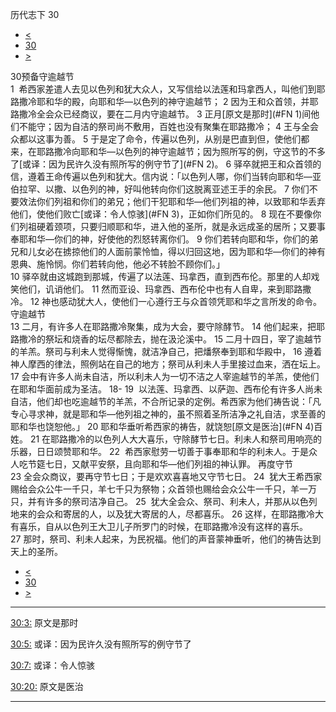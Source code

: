 ﻿





 历代志下 30




* [<](bible/2CH29.md)
* [30](bible/2CH.md)
* [>](bible/2CH31.md)



 
30预备守逾越节  
1  希西家差遣人去见以色列和犹大众人，又写信给以法莲和玛拿西人，叫他们到耶路撒冷耶和华的殿，向耶和华—以色列的神守逾越节； 
2 因为王和众首领，并耶路撒冷全会众已经商议，要在二月内守逾越节。 
3 正月[原文是那时](#FN
1)间他们不能守；因为自洁的祭司尚不敷用，百姓也没有聚集在耶路撒冷； 
4 王与全会众都以这事为善。 
5 于是定了命令，传遍以色列，从别是巴直到但，使他们都来，在耶路撒冷向耶和华—以色列的神守逾越节；因为照所写的例，守这节的不多了[或译：因为民许久没有照所写的例守节了](#FN
2)。 
6 驿卒就把王和众首领的信，遵着王命传遍以色列和犹大。信内说：「以色列人哪，你们当转向耶和华—亚伯拉罕、以撒、以色列的神，好叫他转向你们这脱离亚述王手的余民。 
7 你们不要效法你们列祖和你们的弟兄；他们干犯耶和华—他们列祖的神，以致耶和华丢弃他们，使他们败亡[或译：令人惊骇](#FN
3)，正如你们所见的。 
8 现在不要像你们列祖硬着颈项，只要归顺耶和华，进入他的圣所，就是永远成圣的居所；又要事奉耶和华—你们的神，好使他的烈怒转离你们。 
9 你们若转向耶和华，你们的弟兄和儿女必在掳掠他们的人面前蒙怜恤，得以归回这地，因为耶和华—你们的神有恩典、施怜悯。你们若转向他，他必不转脸不顾你们。」  
10 驿卒就由这城跑到那城，传遍了以法莲、玛拿西，直到西布伦。那里的人却戏笑他们，讥诮他们。 
11 然而亚设、玛拿西、西布伦中也有人自卑，来到耶路撒冷。 
12 神也感动犹大人，使他们一心遵行王与众首领凭耶和华之言所发的命令。 守逾越节  
13 二月，有许多人在耶路撒冷聚集，成为大会，要守除酵节。 
14 他们起来，把耶路撒冷的祭坛和烧香的坛尽都除去，抛在汲沦溪中。 
15 二月十四日，宰了逾越节的羊羔。祭司与利未人觉得惭愧，就洁净自己，把燔祭奉到耶和华殿中， 
16 遵着神人摩西的律法，照例站在自己的地方；祭司从利未人手里接过血来，洒在坛上。 
17 会中有许多人尚未自洁，所以利未人为一切不洁之人宰逾越节的羊羔，使他们在耶和华面前成为圣洁。 
18-
19  以法莲、玛拿西、以萨迦、西布伦有许多人尚未自洁，他们却也吃逾越节的羊羔，不合所记录的定例。希西家为他们祷告说：「凡专心寻求神，就是耶和华—他列祖之神的，虽不照着圣所洁净之礼自洁，求至善的耶和华也饶恕他。」 
20 耶和华垂听希西家的祷告，就饶恕[原文是医治](#FN
4)百姓。 
21 在耶路撒冷的以色列人大大喜乐，守除酵节七日。利未人和祭司用响亮的乐器，日日颂赞耶和华。 
22  希西家慰劳一切善于事奉耶和华的利未人。于是众人吃节筵七日，又献平安祭，且向耶和华—他们列祖的神认罪。 再度守节  
23 全会众商议，要再守节七日；于是欢欢喜喜地又守节七日。 
24  犹大王希西家赐给会众公牛一千只，羊七千只为祭物；众首领也赐给会众公牛一千只，羊一万只，并有许多的祭司洁净自己。 
25  犹大全会众、祭司、利未人，并那从以色列地来的会众和寄居的人，以及犹大寄居的人，尽都喜乐。 
26 这样，在耶路撒冷大有喜乐，自从以色列王大卫儿子所罗门的时候，在耶路撒冷没有这样的喜乐。 
27 那时，祭司、利未人起来，为民祝福。他们的声音蒙神垂听，他们的祷告达到天上的圣所。 
* [<](bible/2CH29.md)
* [30](bible/2CH.md)
* [>](bible/2CH31.md)





---


[30:3:](#V3)
原文是那时


[30:5:](#V5)
或译：因为民许久没有照所写的例守节了


[30:7:](#V7)
或译：令人惊骇


[30:20:](#V20)
原文是医治




---









